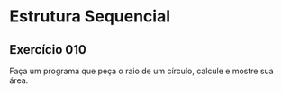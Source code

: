 # Estrutura Sequencial

## Exercício 010

Faça um programa que peça o raio de um círculo, calcule e mostre sua área.
